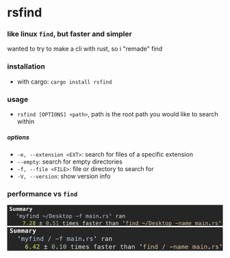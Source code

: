 # rsfind 

### like linux `find`, but faster and simpler

wanted to try to make a cli with rust, so i "remade" find 

### installation

* with cargo: `cargo install rsfind`

### usage

* `rsfind [OPTIONS] <path>`, path is the root path you would like to search within

##### options

* `-e, --extension <EXT>`: search for files of a specific extension
* `--empty`: search for empty directories
* `-f, --file <FILE>`: file or directory to search for
* `-V, --version`: show version info

### performance vs `find`

![](img/benchmark1.png)
![](img/benchmark2.png)
